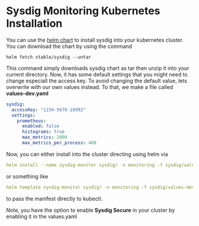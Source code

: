 # Sysdig Monitoring Kubernetes Installation

You can use the [helm chart](https://github.com/helm/charts/tree/master/stable/sysdig) to install sysdig into your kubernetes cluster. You can download the chart by using the command

`helm fetch stable/sysdig --untar`

This command simply downloads sysdig chart as tar then unzip it into your current directory. Now, it has some default settings that you might need to change especiall the access key. To avoid changing the default value, lets overwrite with our own values instead. To that, we make a file called **values-dev.yaml**

```yaml
sysdig:
  accessKey: "1234-5678-18992"
  settings:
    prometheus:
      enabled: false
      histograms: true
      max_metrics: 2000
      max_metrics_per_process: 400
```

Now, you can either install into the cluster directing using helm via

```yaml
helm install --name sysdig-monitor sysdig/ -n monitoring -f sysdig/values-dev.yaml 
```

or something like

```yaml
helm template sysdig-monitor sysdig/ -n monitoring -f sysdig/values-dev.yaml | kubectl apply -n monitoring -f -
```

to pass the manifest directly to kubectl.

Note, you have the option to enable **Sysdig Secure** in your cluster by enabling it in the values.yaml